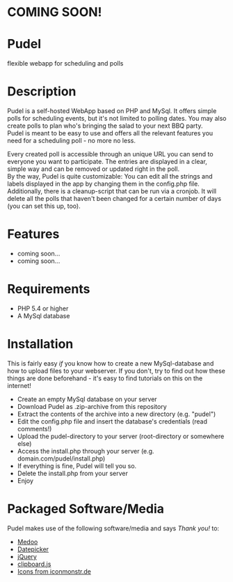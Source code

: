 # COMING SOON!

# Pudel
flexible webapp for scheduling and polls

# Description
Pudel is a self-hosted WebApp based on PHP and MySql. It offers simple polls for scheduling events, but it's not limited to polling dates. You may also create polls to plan who's bringing the salad to your next BBQ party.  
Pudel is meant to be easy to use and offers all the relevant features you need for a scheduling poll - no more no less.  
    
Every created poll is accessible through an unique URL you can send to everyone you want to participate. The entries are displayed in a clear, simple way and can be removed or updated right in the poll.  
By the way, Pudel is quite customizable: You can edit all the strings and labels displayed in the app by changing them in the config.php file.  
Additionally, there is a cleanup-script that can be run via a cronjob. It will delete all the polls that haven't been changed for a certain number of days (you can set this up, too).  

# Features
- coming soon...
- coming soon...

# Requirements
- PHP 5.4 or higher  
- A MySql database  

# Installation
This is fairly easy *if* you know how to create a new MySql-database and how to upload files to your webserver. If you don't, try to find out how these things are done beforehand - it's easy to find tutorials on this on the internet!
- Create an empty MySql database on your server
- Download Pudel as .zip-archive from this repository
- Extract the contents of the archive into a new directory (e.g. "pudel")
- Edit the config.php file and insert the database's credentials (read comments!)
- Upload the pudel-directory to your server (root-directory or somewhere else)
- Access the install.php through your server (e.g. domain.com/pudel/install.php)
- If everything is fine, Pudel will tell you so.
- Delete the install.php from your server
- Enjoy

# Packaged Software/Media
Pudel makes use of the following software/media and says *Thank you!* to:
- [Medoo](https://github.com/catfan/Medoo)
- [Datepicker](https://github.com/fengyuanchen/datepicker)
- [jQuery](https://github.com/jquery/jquery)
- [clipboard.js](https://github.com/zenorocha/clipboard.js)
- [Icons from iconmonstr.de](http://www.iconmonstr.de)

